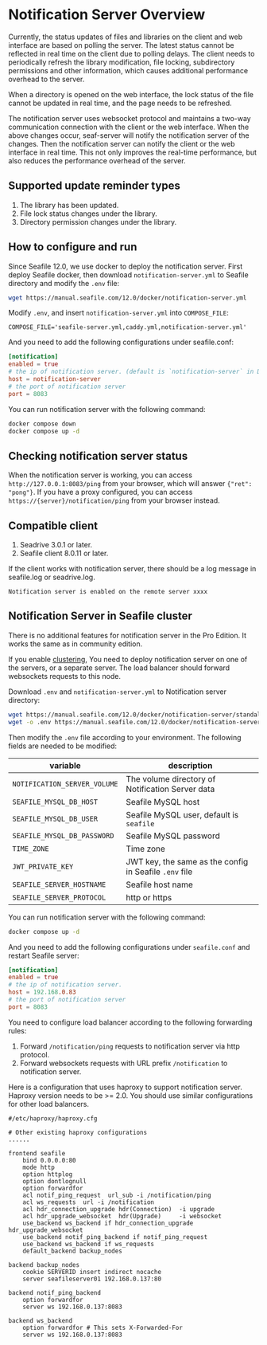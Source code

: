 # Notification Server Overview

Currently, the status updates of files and libraries on the client and web interface are based on polling the server. The latest status cannot be reflected in real time on the client due to polling delays. The client needs to periodically refresh the library modification, file locking, subdirectory permissions and other information, which causes additional performance overhead to the server.

When a directory is opened on the web interface, the lock status of the file cannot be updated in real time, and the page needs to be refreshed.

The notification server uses websocket protocol and maintains a two-way communication connection with the client or the web interface. When the above changes occur, seaf-server will notify the notification server of the changes. Then the notification server can notify the client or the web interface in real time. This not only improves the real-time performance, but also reduces the performance overhead of the server.


## Supported update reminder types

1. The library has been updated.
2. File lock status changes under the library.
3. Directory permission changes under the library.

## How to configure and run

Since Seafile 12.0, we use docker to deploy the notification server. First deploy Seafile docker, then download `notification-server.yml` to Seafile directory and modify the `.env` file:

```sh
wget https://manual.seafile.com/12.0/docker/notification-server.yml
```

Modify `.env`, and insert `notification-server.yml` into `COMPOSE_FILE`:

```env
COMPOSE_FILE='seafile-server.yml,caddy.yml,notification-server.yml'
```

And you need to add the following configurations under seafile.conf:

```conf
[notification]
enabled = true
# the ip of notification server. (default is `notification-server` in Docker)
host = notification-server
# the port of notification server
port = 8083
```

You can run notification server with the following command:

```sh
docker compose down
docker compose up -d
```

## Checking notification server status

When the notification server is working, you can access `http://127.0.0.1:8083/ping` from your browser, which will answer `{"ret": "pong"}`. If you have a proxy configured, you can access `https://{server}/notification/ping` from your browser instead.

## Compatible client

1. Seadrive 3.0.1 or later.
2. Seafile client 8.0.11 or later.

If the client works with notification server, there should be a log message in seafile.log or seadrive.log.

```
Notification server is enabled on the remote server xxxx
```

## Notification Server in Seafile cluster

There is no additional features for notification server in the Pro Edition. It works the same as in community edition.

If you enable [clustering](../setup_binary/deploy_in_a_cluster.md), You need to deploy notification server on one of the servers, or a separate server. The load balancer should forward websockets requests to this node.

Download `.env` and `notification-server.yml` to Notification server directory:

```sh
wget https://manual.seafile.com/12.0/docker/notification-server/standalone/notification-server.yml
wget -o .env https://manual.seafile.com/12.0/docker/notification-server/standalone/env
```

Then modify the `.env` file according to your environment. The following fields are needed to be modified:

| variable               | description                                                                                                   |  
|------------------------|---------------------------------------------------------------------------------------------------------------|  
| `NOTIFICATION_SERVER_VOLUME`        | The volume directory of Notification Server data                                                                            |  
| `SEAFILE_MYSQL_DB_HOST`| Seafile MySQL host                                                                                            |  
| `SEAFILE_MYSQL_DB_USER`| Seafile MySQL user, default is `seafile`                                                                       |  
| `SEAFILE_MYSQL_DB_PASSWORD`| Seafile MySQL password                                                                                    |  
| `TIME_ZONE`            | Time zone                                                                                                     |  
| `JWT_PRIVATE_KEY`      | JWT key, the same as the config in Seafile `.env` file                                                         |  
| `SEAFILE_SERVER_HOSTNAME`| Seafile host name                                                                                           |  
| `SEAFILE_SERVER_PROTOCOL`| http or https                                                                                               |  

You can run notification server with the following command:

```sh
docker compose up -d
```

And you need to add the following configurations under `seafile.conf` and restart Seafile server:

```conf
[notification]
enabled = true
# the ip of notification server.
host = 192.168.0.83
# the port of notification server
port = 8083
```

You need to configure load balancer according to the following forwarding rules:

1. Forward `/notification/ping` requests to notification server via http protocol.
2. Forward websockets requests with URL prefix `/notification` to notification server.

Here is a configuration that uses haproxy to support notification server. Haproxy version needs to be >= 2.0.
You should use similar configurations for other load balancers.

```
#/etc/haproxy/haproxy.cfg

# Other existing haproxy configurations
......

frontend seafile
    bind 0.0.0.0:80
    mode http
    option httplog
    option dontlognull
    option forwardfor
    acl notif_ping_request  url_sub -i /notification/ping
    acl ws_requests  url -i /notification
    acl hdr_connection_upgrade hdr(Connection)  -i upgrade
    acl hdr_upgrade_websocket  hdr(Upgrade)     -i websocket
    use_backend ws_backend if hdr_connection_upgrade hdr_upgrade_websocket
    use_backend notif_ping_backend if notif_ping_request
    use_backend ws_backend if ws_requests
    default_backend backup_nodes

backend backup_nodes
    cookie SERVERID insert indirect nocache
    server seafileserver01 192.168.0.137:80

backend notif_ping_backend
    option forwardfor
    server ws 192.168.0.137:8083

backend ws_backend
    option forwardfor # This sets X-Forwarded-For
    server ws 192.168.0.137:8083
```
